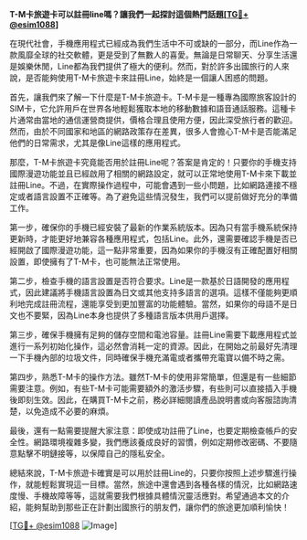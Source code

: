 **T-M卡旅遊卡可以註冊line嗎？讓我們一起探討這個熱門話題[[TG💪+ @esim1088](https://t.me/s/esim1088)]**

在現代社會，手機應用程式已經成為我們生活中不可或缺的一部分，而Line作為一款風靡全球的社交軟體，更是受到了無數人的喜愛。無論是日常聊天、分享生活還是娛樂休閒，Line都為我們提供了極大的便利。然而，對於許多出國旅行的人來說，是否能夠使用T-M卡旅遊卡來註冊Line，始終是一個讓人困惑的問題。

首先，讓我們來了解一下什麼是T-M卡旅遊卡。T-M卡是一種專為國際旅客設計的SIM卡，它允許用戶在世界各地輕鬆獲取本地的移動數據和語音通話服務。這種卡片通常由當地的通信運營商提供，價格合理且使用方便，因此深受旅行者的歡迎。然而，由於不同國家和地區的網路政策存在差異，很多人會擔心T-M卡是否能滿足他們的日常需求，尤其是像Line這樣的應用程式。

那麼，T-M卡旅遊卡究竟能否用於註冊Line呢？答案是肯定的！只要你的手機支持國際漫遊功能並且已經啟用了相關的網路設定，就可以正常地使用T-M卡來下載並註冊Line。不過，在實際操作過程中，可能會遇到一些小問題，比如網路連接不穩定或者語言設置不正確等。為了避免這些情況發生，我們可以提前做好充分的準備工作。

第一步，確保你的手機已經安裝了最新的作業系統版本。因為只有當手機系統保持更新時，才能更好地兼容各種應用程式，包括Line。此外，還需要確認手機是否已經開啟了國際漫遊功能，這一點非常重要，因為如果你的手機沒有正確配置好相關設置，即使擁有了T-M卡，也可能無法正常使用。

第二步，檢查手機的語言設置是否符合要求。Line是一款基於日語開發的應用程式，因此建議將手機語言設置為日文或其他支持多語言的選項。這樣不僅能夠更順利地完成註冊流程，還能享受到更加豐富的功能體驗。當然，如果你的母語不是日文也不要緊，因為Line本身也提供了多種語言版本供用戶選擇。

第三步，確保手機擁有足夠的儲存空間和電池容量。註冊Line需要下載應用程式並進行一系列初始化操作，這必然會消耗一定的資源。因此，在開始之前最好先清理一下手機內部的垃圾文件，同時確保手機充滿電或者攜帶充電寶以備不時之需。

第四步，熟悉T-M卡的操作方法。雖然T-M卡的使用非常簡單，但還是有一些細節需要注意。例如，有些T-M卡可能需要額外的激活步驟，有些則可以直接插入手機後即刻生效。因此，在購買T-M卡之前，務必詳細閱讀產品說明書或向客服諮詢清楚，以免造成不必要的麻煩。

最後，還有一點需要提醒大家注意：即使成功註冊了Line，也要定期檢查帳戶的安全性。網路環境複雜多變，我們應該養成良好的習慣，例如定期修改密碼、不要隨意點擊不明鏈接等，以保障自己的隱私安全。

總結來說，T-M卡旅遊卡確實是可以用於註冊Line的，只要你按照上述步驟進行操作，就能輕鬆實現這一目標。當然，旅途中還會遇到各種各樣的情況，比如網路速度慢、手機故障等等，這就需要我們根據具體情況靈活應對。希望通過本文的介紹，能夠幫助到那些正在計劃出國旅行的朋友們，讓你們的旅途更加順利愉快！

[[TG💪+ @esim1088](https://t.me/s/esim1088) ![Image](https://i.postimg.cc/4NQfJmqS/Snipaste-2025-05-13-00-14-12.png)]